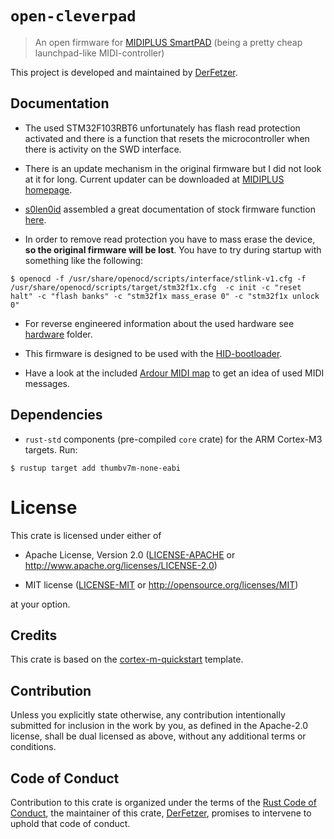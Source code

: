 # `open-cleverpad`

> An open firmware for [MIDIPLUS SmartPAD][smartpad] (being a pretty cheap launchpad-like MIDI-controller)

This project is developed and maintained by [DerFetzer][team].

## Documentation

* The used STM32F103RBT6 unfortunately has flash read protection activated and
there is a function that resets the microcontroller when there is activity on the SWD interface.

* There is an update mechanism in the original firmware but I did not look at it for long.
Current updater can be downloaded at [MIDIPLUS homepage][firmware].

* [s0len0id][solenoid] assembled a great documentation of stock firmware function [here][smartpad-tester].

* In order to remove read protection you have to mass erase the device, **so the original firmware will be lost**.
You have to try during startup with something like the following:

``` console
$ openocd -f /usr/share/openocd/scripts/interface/stlink-v1.cfg -f /usr/share/openocd/scripts/target/stm32f1x.cfg  -c init -c "reset halt" -c "flash banks" -c "stm32f1x mass_erase 0" -c "stm32f1x unlock 0"
```

* For reverse engineered information about the used hardware see [hardware](hardware) folder.

* This firmware is designed to be used with the [HID-bootloader][bootloader].

* Have a look at the included [Ardour MIDI map][midimap] to get an idea of used MIDI messages.

## Dependencies

- `rust-std` components (pre-compiled `core` crate) for the ARM Cortex-M3
  targets. Run:

``` console
$ rustup target add thumbv7m-none-eabi
```
# License

This crate is licensed under either of

- Apache License, Version 2.0 ([LICENSE-APACHE](LICENSE-APACHE) or
  http://www.apache.org/licenses/LICENSE-2.0)

- MIT license ([LICENSE-MIT](LICENSE-MIT) or http://opensource.org/licenses/MIT)

at your option.

## Credits

This crate is based on the [cortex-m-quickstart][template] template.

## Contribution

Unless you explicitly state otherwise, any contribution intentionally submitted
for inclusion in the work by you, as defined in the Apache-2.0 license, shall be
dual licensed as above, without any additional terms or conditions.

## Code of Conduct

Contribution to this crate is organized under the terms of the [Rust Code of
Conduct][CoC], the maintainer of this crate, [DerFetzer][team], promises
to intervene to uphold that code of conduct.

[CoC]: https://www.rust-lang.org/policies/code-of-conduct
[team]: https://github.com/DerFetzer
[template]: https://github.com/rust-embedded/cortex-m-quickstart
[smartpad]: http://www.midiplus.com.tw/smartpad.htm
[firmware]: http://www.midiplus.com.tw/MIDIPLUS-Download.files/Firmware%20update/SmartPAD%20Firmware%20Update%20V0.15%2020171103.zip
[smartpad-tester]: https://github.com/s0len0id/smartpad-tester
[solenoid]: https://github.com/s0len0id
[bootloader]: https://github.com/DerFetzer/STM32_HID_Bootloader
[midimap]: /ardour/midi_maps/Open-CleverPAD.map
